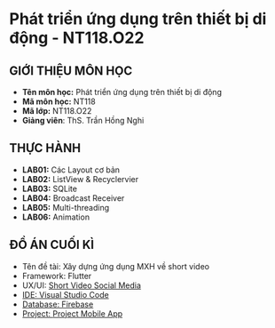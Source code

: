 # **Phát triển ứng dụng trên thiết bị di động - NT118.O22**

## GIỚI THIỆU MÔN HỌC
* **Tên môn học:** Phát triển ứng dụng trên thiết bị di động
* **Mã môn học:** NT118
* **Mã lớp:** NT118.O22
* **Giảng viên**: ThS. Trần Hồng Nghi

## THỰC HÀNH
* **LAB01:** Các Layout cơ bản
* **LAB02:** ListView & Recyclervier
* **LAB03:** SQLite
* **LAB04:** Broadcast Receiver
* **LAB05:** Multi-threading
* **LAB06:** Animation

## ĐỒ ÁN CUỐI KÌ
- Tên đề tài: Xây dựng ứng dụng MXH về short video
- Framework: Flutter
- UX/UI: <a href="https://www.figma.com/file/BfMECEUUiFOPxp0o5YXWNz/%5BNT118%5D-MOBILE?type=design&node-id=0%3A1&mode=design&t=fMKpjsw6MxIq7xeS-1"> Short Video Social Media
- IDE: Visual Studio Code
- Database: Firebase
- Project: <a href="https://github.com/DongND310/NT118---Mobile-developer"> Project Mobile App
